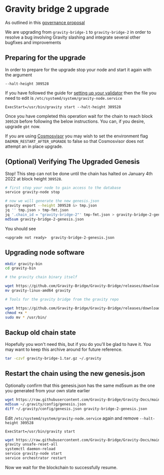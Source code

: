 # Gravity bridge 2 upgrade

As outlined in this [governance proposal](https://github.com/Gravity-Bridge/Gravity-Docs/tree/main/gov/software-upgrade-v1_2.md)

We are upgrading from `gravity-bridge-1` to `gravity-bridge-2` in order to resolve a bug involving Gravity slashing and integrate several other bugfixes and improvements

## Preparing for the upgrade

In order to prepare for the upgrade stop your node and start it again with the argument

```text
--halt-height 309528
```

If you have followed the guide for [setting up your validator](/docs/setting-up-a-validator.md) then the file you need to edit is `/etc/systemd/system/gravity-node.service`

```text
ExecStart=/usr/bin/gravity start --halt-height 309528
```

Once you have completed this operation wait for the chain to reach block `309528` before following the below instructions. You can, if you desire, upgrade `gbt` now.

If you are using [Cosmosvisor](https://github.com/Gravity-Bridge/Gravity-Docs/blob/main/docs/upgrading.md) you may wish to set the environment flag `DAEMON_RESTART_AFTER_UPGRADE` to false so that Cosmosvisor does not attempt an in place upgrade.

## (Optional) Verifying The Upgraded Genesis

Stop! This step can not be done until the chain has halted on January 4th 2022 at block height `309528`.

```bash
# first stop your node to gain access to the database
service gravity-node stop

# now we will generate the new genesis.json
gravity export --height 309528 &> tmp.json
jq '' tmp.json > tmp-fmt.json
jq '.chain_id = "gravity-bridge-2"' tmp-fmt.json > gravity-bridge-2-genesis.json
md5sum gravity-bridge-2-genesis.json
```

You should see

```text
<upgrade not ready>  gravity-bridge-2-genesis.json
```

## Upgrading node software

```bash
mkdir gravity-bin
cd gravity-bin

# the gravity chain binary itself

wget https://github.com/Gravity-Bridge/Gravity-Bridge/releases/download/v1.2.0/gravity-linux-amd64
mv gravity-linux-amd64 gravity

# Tools for the gravity bridge from the gravity repo

wget https://github.com/Gravity-Bridge/Gravity-Bridge/releases/download/v1.2.0/gbt
chmod +x *
sudo mv * /usr/bin/
```

## Backup old chain state

Hopefully you won't need this, but if you do you'll be glad to have it. You may want to keep this archive around for future reference.

```bash
tar -czvf gravity-bridge-1.tar.gz ~/.gravity
```

## Restart the chain using the new genesis.json

Optionally confirm that this genesis.json has the same md5sum as the one you generated from your own state earlier

```bash
wget https://raw.githubusercontent.com/Gravity-Bridge/Gravity-Docs/main/genesis.json -O ~/.gravity/config/genesis.json
md5sum ~/.gravity/config/genesis.json
diff ~/.gravity/config/genesis.json gravity-bridge-2-genesis.json
```

Edit `/etc/systemd/system/gravity-node.service` again and remove `--halt-height 309528`

```text
ExecStart=/usr/bin/gravity start
```

```bash
wget https://raw.githubusercontent.com/Gravity-Bridge/Gravity-Docs/main/genesis.json -O ~/.gravity/config/genesis.json
gravity unsafe-reset-all
systemctl daemon-reload
service gravity-node start
service orchestrator restart
```

Now we wait for the blockchain to successfully resume.
